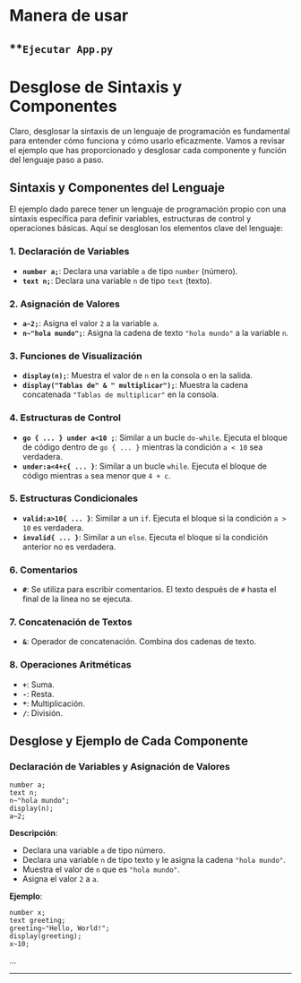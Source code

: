 # Manera de usar 
**`Ejecutar App.py`
---
# Desglose de Sintaxis y Componentes 

Claro, desglosar la sintaxis de un lenguaje de programación es fundamental para entender cómo funciona y cómo usarlo eficazmente. Vamos a revisar el ejemplo que has proporcionado y desglosar cada componente y función del lenguaje paso a paso.

## Sintaxis y Componentes del Lenguaje

El ejemplo dado parece tener un lenguaje de programación propio con una sintaxis específica para definir variables, estructuras de control y operaciones básicas. Aquí se desglosan los elementos clave del lenguaje:

### 1. Declaración de Variables

- **`number a;`**: Declara una variable `a` de tipo `number` (número).
- **`text n;`**: Declara una variable `n` de tipo `text` (texto).

### 2. Asignación de Valores

- **`a~2;`**: Asigna el valor `2` a la variable `a`.
- **`n~"hola mundo";`**: Asigna la cadena de texto `"hola mundo"` a la variable `n`.

### 3. Funciones de Visualización

- **`display(n);`**: Muestra el valor de `n` en la consola o en la salida.
- **`display("Tablas de" & " multiplicar");`**: Muestra la cadena concatenada `"Tablas de multiplicar"` en la consola.

### 4. Estructuras de Control

- **`go { ... } under a<10 ;`**: Similar a un bucle `do-while`. Ejecuta el bloque de código dentro de `go { ... }` mientras la condición `a < 10` sea verdadera.
- **`under:a<4+c{ ... }`**: Similar a un bucle `while`. Ejecuta el bloque de código mientras `a` sea menor que `4 + c`.

### 5. Estructuras Condicionales

- **`valid:a>10{ ... }`**: Similar a un `if`. Ejecuta el bloque si la condición `a > 10` es verdadera.
- **`invalid{ ... }`**: Similar a un `else`. Ejecuta el bloque si la condición anterior no es verdadera.

### 6. Comentarios

- **`#`**: Se utiliza para escribir comentarios. El texto después de `#` hasta el final de la línea no se ejecuta.

### 7. Concatenación de Textos

- **`&`**: Operador de concatenación. Combina dos cadenas de texto.

### 8. Operaciones Aritméticas

- **`+`**: Suma.
- **`-`**: Resta.
- **`*`**: Multiplicación.
- **`/`**: División.

## Desglose y Ejemplo de Cada Componente

### Declaración de Variables y Asignación de Valores

```plaintext
number a;
text n;
n~"hola mundo";
display(n);
a~2;
```

**Descripción**:
- Declara una variable `a` de tipo número.
- Declara una variable `n` de tipo texto y le asigna la cadena `"hola mundo"`.
- Muestra el valor de `n` que es `"hola mundo"`.
- Asigna el valor `2` a `a`.

**Ejemplo**:
```plaintext
number x;
text greeting;
greeting~"Hello, World!";
display(greeting);
x~10;
```

...

---
